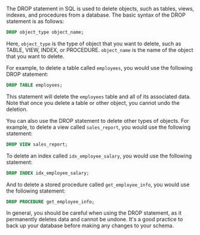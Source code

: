 The DROP statement in SQL is used to delete objects, such as tables, views, indexes, and procedures from a database. The basic syntax of the DROP statement is as follows:

```sql
DROP object_type object_name;
```

Here, `object_type` is the type of object that you want to delete, such as TABLE, VIEW, INDEX, or PROCEDURE. `object_name` is the name of the object that you want to delete.

For example, to delete a table called `employees`, you would use the following DROP statement:

```sql
DROP TABLE employees;
```

This statement will delete the `employees` table and all of its associated data. Note that once you delete a table or other object, you cannot undo the deletion.

You can also use the DROP statement to delete other types of objects. For example, to delete a view called `sales_report`, you would use the following statement:

```sql
DROP VIEW sales_report;
```

To delete an index called `idx_employee_salary`, you would use the following statement:

```sql
DROP INDEX idx_employee_salary;
```

And to delete a stored procedure called `get_employee_info`, you would use the following statement:

```sql
DROP PROCEDURE get_employee_info;
```

In general, you should be careful when using the DROP statement, as it permanently deletes data and cannot be undone. It's a good practice to back up your database before making any changes to your schema.